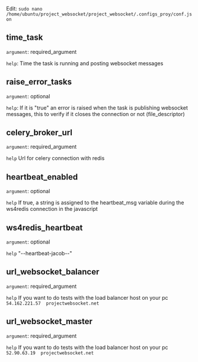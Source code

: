 Edit: `sudo nano /home/ubuntu/project_websocket/project_websocket/.configs_proy/conf.json`

## time_task

`argument`: required_argument

`help`: Time the task is running and posting websocket messages

## raise_error_tasks

`argument`: optional

`help`: If it is "true" an error is raised when the task is publishing websocket messages, this to verify if it closes the connection or not (file_descriptor)

## celery_broker_url

`argument`: required_argument

`help` Url for celery connection with redis

## heartbeat_enabled

`argument`: optional

`help` If true, a string is assigned to the heartbeat_msg variable during the ws4redis connection in the javascript

## ws4redis_heartbeat

`argument`: optional

`help` "--heartbeat-jacob--"

## url_websocket_balancer

`argument`: required_argument

`help` If you want to do tests with the load balancer host on your pc `54.162.221.57  projectwebsocket.net`

## url_websocket_master

`argument`: required_argument

`help` If you want to do tests with the load balancer host on your pc `52.90.63.19  projectwebsocket.net`